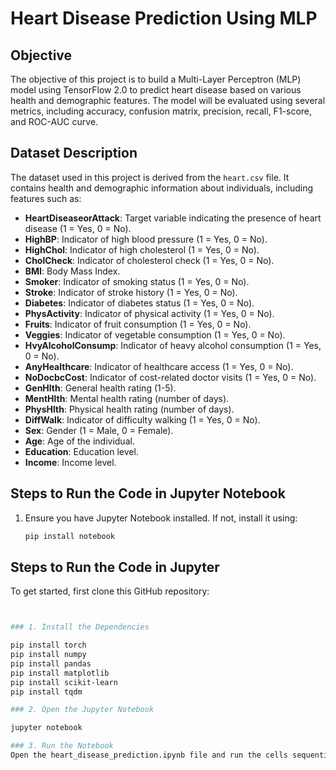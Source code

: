# Heart Disease Prediction Using MLP

## Objective
The objective of this project is to build a Multi-Layer Perceptron (MLP) model using TensorFlow 2.0 to predict heart disease based on various health and demographic features. The model will be evaluated using several metrics, including accuracy, confusion matrix, precision, recall, F1-score, and ROC-AUC curve.

## Dataset Description
The dataset used in this project is derived from the `heart.csv` file. It contains health and demographic information about individuals, including features such as:
- **HeartDiseaseorAttack**: Target variable indicating the presence of heart disease (1 = Yes, 0 = No).
- **HighBP**: Indicator of high blood pressure (1 = Yes, 0 = No).
- **HighChol**: Indicator of high cholesterol (1 = Yes, 0 = No).
- **CholCheck**: Indicator of cholesterol check (1 = Yes, 0 = No).
- **BMI**: Body Mass Index.
- **Smoker**: Indicator of smoking status (1 = Yes, 0 = No).
- **Stroke**: Indicator of stroke history (1 = Yes, 0 = No).
- **Diabetes**: Indicator of diabetes status (1 = Yes, 0 = No).
- **PhysActivity**: Indicator of physical activity (1 = Yes, 0 = No).
- **Fruits**: Indicator of fruit consumption (1 = Yes, 0 = No).
- **Veggies**: Indicator of vegetable consumption (1 = Yes, 0 = No).
- **HvyAlcoholConsump**: Indicator of heavy alcohol consumption (1 = Yes, 0 = No).
- **AnyHealthcare**: Indicator of healthcare access (1 = Yes, 0 = No).
- **NoDocbcCost**: Indicator of cost-related doctor visits (1 = Yes, 0 = No).
- **GenHlth**: General health rating (1-5).
- **MentHlth**: Mental health rating (number of days).
- **PhysHlth**: Physical health rating (number of days).
- **DiffWalk**: Indicator of difficulty walking (1 = Yes, 0 = No).
- **Sex**: Gender (1 = Male, 0 = Female).
- **Age**: Age of the individual.
- **Education**: Education level.
- **Income**: Income level.

## Steps to Run the Code in Jupyter Notebook
1. Ensure you have Jupyter Notebook installed. If not, install it using:
   ```bash
   pip install notebook
## Steps to Run the Code in Jupyter


To get started, first clone this GitHub repository:

```bash


### 1. Install the Dependencies

pip install torch
pip install numpy
pip install pandas
pip install matplotlib
pip install scikit-learn
pip install tqdm

### 2. Open the Jupyter Notebook

jupyter notebook

### 3. Run the Notebook
Open the heart_disease_prediction.ipynb file and run the cells sequentially to execute the code.
